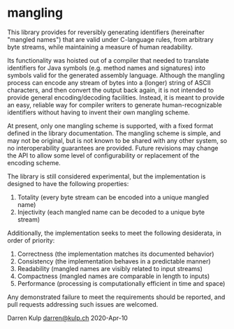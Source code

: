 # mangling

This library provides for reversibly generating identifiers (hereinafter "mangled names") that are valid under C-language rules, from arbitrary byte streams, while maintaining a measure of human readability.

Its functionality was hoisted out of a compiler that needed to translate identifiers for Java symbols (e.g. method names and signatures) into symbols valid for the generated assembly language. Although the mangling process can encode any stream of bytes into a (longer) string of ASCII characters, and then convert the output back again, it is not intended to provide general encoding/decoding facilities. Instead, it is meant to provide an easy, reliable way for compiler writers to generate human-recognizable identifiers without having to invent their own mangling scheme.

At present, only one mangling scheme is supported, with a fixed format defined in the library documentation. The mangling scheme is simple, and may not be original, but is not known to be shared with any other system, so no interoperability guarantees are provided. Future revisions may change the API to allow some level of configurability or replacement of the encoding scheme.

The library is still considered experimental, but the implementation is designed to have the following properties:

1. Totality (every byte stream can be encoded into a unique mangled name)
1. Injectivity (each mangled name can be decoded to a unique byte stream)

Additionally, the implementation seeks to meet the following desiderata, in order of priority:

1. Correctness (the implementation matches its documented behavior)
1. Consistency (the implementation behaves in a predictable manner)
1. Readability (mangled names are visibly related to input streams)
1. Compactness (mangled names are comparable in length to inputs)
1. Performance (processing is computationally efficient in time and space)

Any demonstrated failure to meet the requirements should be reported, and pull requests addressing such issues are welcomed.

Darren Kulp
darren@kulp.ch
2020-Apr-10

